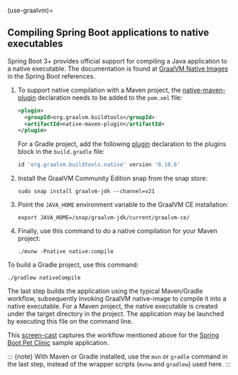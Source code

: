 (use-graalvm)=

## Compiling Spring Boot applications to native executables 
Spring Boot 3+ provides official support for compiling a Java application to a native executable. The documentation is found at [GraalVM Native Images](https://docs.spring.io/spring-boot/reference/packaging/native-image/index.html) in the Spring Boot references.

1. To support native compilation with a Maven project, the [native-maven-plugin](https://graalvm.github.io/native-build-tools/latest/maven-plugin.html) declaration needs to be added to the `pom.xml` file:

   ```xml
   <plugin>
     <groupId>org.graalvm.buildtools</groupId>
     <artifactId>native-maven-plugin</artifactId>
   </plugin>
   ```

   For a Gradle project, add the following [plugin](https://graalvm.github.io/native-build-tools/latest/gradle-plugin.html) declaration to the plugins block in the `build.gradle` file:
   ```groovy
   id 'org.graalvm.buildtools.native' version '0.10.6'
   ```

2. Install the GraalVM Community Edition snap from the snap store:

   ```none
   sudo snap install graalvm-jdk --channel=v21
   ```

3. Point the `JAVA_HOME` environment variable to the GraalVM CE installation:

   ```none
   export JAVA_HOME=/snap/graalvm-jdk/current/graalvm-ce/
   ```

4. Finally, use this command to do a native compilation for your Maven project:

   ```none
   ./mvnw -Pnative native:compile
   ```

To build a Gradle project, use this command:
   ```none
   ./gradlew nativeCompile
   ```

The last step builds the application using the typical Maven/Gradle workflow, subsequently invoking GraalVM native-image to compile it into a native executable. For a Maven project, the native executable is created under the target directory in the project. The application may be launched by executing this file on the command line.

This [screen-cast](https://drive.google.com/file/d/1ZqSMvyhjia4T5MuJa1IcbWNDDkC5xJbD/view?usp=sharing) captures the workflow mentioned above for the [Spring Boot Pet Clinic](https://github.com/spring-projects/spring-petclinic) sample application.

::: {note}
With Maven or Gradle installed, use the `mvn` or `gradle` command in the last step, instead of the wrapper scripts (`mvnw` and `gradlew`) used here.
:::
